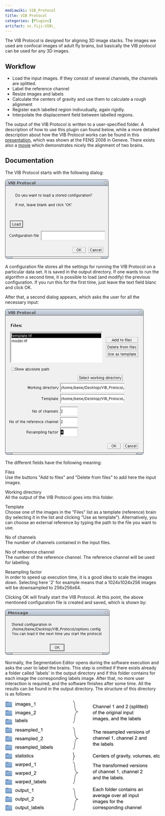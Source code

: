 ```yaml
---
mediawiki: VIB_Protocol
title: VIB Protocol
categories: [Plugins]
artifact: sc.fiji:VIB\_
---
```


The VIB Protocol is designed for aligning 3D image stacks. The images we used are confocal images of adult fly brains, but basically the VIB protocol can be used for any 3D images.

## Workflow

-   Load the input images. If they consist of several channels, the channels are splitted.
-   Label the reference channel
-   Resize images and labels
-   Calculate the centers of gravity and use them to calculate a rough alignment
-   Register each labelled region indivudually, again rigidly.
-   Interpolate the displacement field between labelled regions.

The output of the VIB Protocol is written to a user-specified folder. A description of how to use this plugin can found below, while a more detailed description about how the VIB Protocol works can be found in this [presentation](http://132.187.25.13/home/imagej/fens.pdf), which was shown at the FENS 2008 in Geneve. There exists also a [movie](http://132.187.25.13/home/imagej/fens.avi) which demonstrates nicely the alignment of two brains.

## Documentation

The VIB Protocol starts with the following dialog:

![](/media/plugins/vib-protocol-1.png)

A configuration file stores all the settings for running the VIB Protocol on a particular data set. It is saved in the output directory. If one wants to run the algorithm a second time, it is possible to load (and modify) the previous configuration. If you run this for the first time, just leave the text field blanc and click OK.

After that, a second dialog appears, which asks the user for all the necessary input:

![](/media/plugins/vib-protocol-2.png)

The different fields have the following meaning:

Files  
Use the buttons "Add to files" and "Delete from files" to add here the input images.

<!-- -->

Working directory  
All the output of the VIB Protocol goes into this folder.

<!-- -->

Template  
Choose one of the images in the "Files" list as a template (reference) brain (by selecting it in the list and clicking "Use as template"). Alternatively, you can choose an external reference by typing the path to the file you want to use.

<!-- -->

No of channels  
The number of channels contained in the input files.

<!-- -->

No of reference channel  
The number of the reference channel. The reference channel will be used for labelling.

<!-- -->

Resampling factor  
In order to speed up execution time, it is a good idea to scale the images down. Selecting here '2' for example means that a 1024x1024x256 images will be downsampled to 256x256x64.

Clicking OK will finally start the VIB Protocol. At this point, the above mentioned configuration file is created and saved, which is shown by:

![](/media/plugins/vib-protocol-3.png)

Normally, the Segmentation Editor opens during the software execution and asks the user to label the brains. This step is omitted if there exists already a folder called 'labels' in the output directory and if this folder contains for each image the corresponding labels image. After that, no more user interaction is required, and the software finishes after some time. All the results can be found in the output directory. The structure of this directory is as follows:

![](/media/plugins/vib-protocol-4.png)

 
